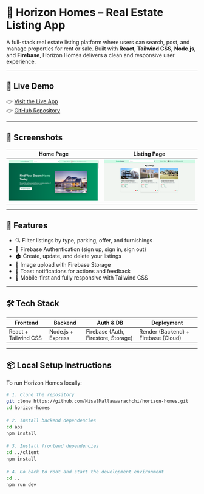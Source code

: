 # 🏡 Horizon Homes – Real Estate Listing App

A full-stack real estate listing platform where users can search, post, and manage properties for rent or sale. Built with **React**, **Tailwind CSS**, **Node.js**, and **Firebase**, Horizon Homes delivers a clean and responsive user experience.

---

## 🔗 Live Demo

👉 [Visit the Live App](https://horizon-homes-0kuz.onrender.com/)  
👉 [GitHub Repository](https://github.com/NisalMallawaarachchi/horizon-homes)

---

## 📸 Screenshots

| Home Page                          | Listing Page                        |
|-----------------------------------|-------------------------------------|
| ![Home](./screenshots/home.png)   | ![Listing](./screenshots/listing.png) |


---

## 🚀 Features

- 🔍 Filter listings by type, parking, offer, and furnishings
- 🔐 Firebase Authentication (sign up, sign in, sign out)
- 🏠 Create, update, and delete your listings
- 📸 Image upload with Firebase Storage
- 🎉 Toast notifications for actions and feedback
- 📱 Mobile-first and fully responsive with Tailwind CSS

---

## 🛠️ Tech Stack

| Frontend        | Backend       | Auth & DB           | Deployment              |
|-----------------|---------------|----------------------|--------------------------|
| React + Tailwind CSS | Node.js + Express | Firebase (Auth, Firestore, Storage) | Render (Backend) + Firebase (Cloud) |

---

## 📦 Local Setup Instructions

To run Horizon Homes locally:

```bash
# 1. Clone the repository
git clone https://github.com/NisalMallawaarachchi/horizon-homes.git
cd horizon-homes

# 2. Install backend dependencies
cd api
npm install

# 3. Install frontend dependencies
cd ../client
npm install

# 4. Go back to root and start the development environment
cd ..
npm run dev
